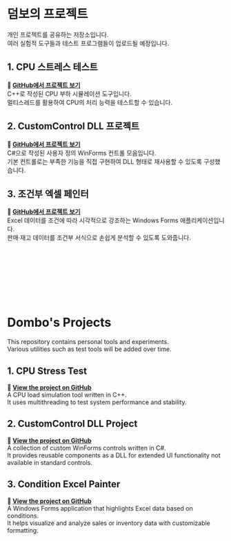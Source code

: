 # 덤보의 프로젝트  
개인 프로젝트를 공유하는 저장소입니다.  
여러 실험적 도구들과 테스트 프로그램들이 업로드될 예정입니다.
<br>

## 1. CPU 스트레스 테스트  
**🔗 [GitHub에서 프로젝트 보기](https://github.com/GrownDombo/Dombos_Projects/tree/main/GDombo_StressTest)**  
C++로 작성된 CPU 부하 시뮬레이션 도구입니다.  
멀티스레드를 활용하여 CPU의 처리 능력을 테스트할 수 있습니다.
<br>

## 2. CustomControl DLL 프로젝트  
**🔗 [GitHub에서 프로젝트 보기](https://github.com/GrownDombo/Dombos_Projects/tree/main/GDombo_CustomControl)**  
C#으로 작성된 사용자 정의 WinForms 컨트롤 모음입니다.  
기본 컨트롤로는 부족한 기능을 직접 구현하여 DLL 형태로 재사용할 수 있도록 구성했습니다.
<br>

## 3. 조건부 엑셀 페인터  
**🔗 [GitHub에서 프로젝트 보기](https://github.com/GrownDombo/Dombos_Projects/tree/main/GDombo_ConditionExcelPainter)**  
Excel 데이터를 조건에 따라 시각적으로 강조하는 Windows Forms 애플리케이션입니다.  
판매·재고 데이터를 조건부 서식으로 손쉽게 분석할 수 있도록 도와줍니다.
<br>

<br><br>
---
<br><br>

# Dombo's Projects  
This repository contains personal tools and experiments.  
Various utilities such as test tools will be added over time.
<br>

## 1. CPU Stress Test  
**🔗 [View the project on GitHub](https://github.com/GrownDombo/Dombos_Projects/tree/main/GDombo_StressTest)**  
A CPU load simulation tool written in C++.  
It uses multithreading to test system performance and stability.
<br>

## 2. CustomControl DLL Project  
**🔗 [View the project on GitHub](https://github.com/GrownDombo/Dombos_Projects/tree/main/GDombo_CustomControl)**  
A collection of custom WinForms controls written in C#.  
It provides reusable components as a DLL for extended UI functionality not available in standard controls.
<br>

## 3. Condition Excel Painter  
**🔗 [View the project on GitHub](https://github.com/GrownDombo/Dombos_Projects/tree/main/GDombo_ConditionExcelPainter)**  
A Windows Forms application that highlights Excel data based on conditions.  
It helps visualize and analyze sales or inventory data with customizable formatting.